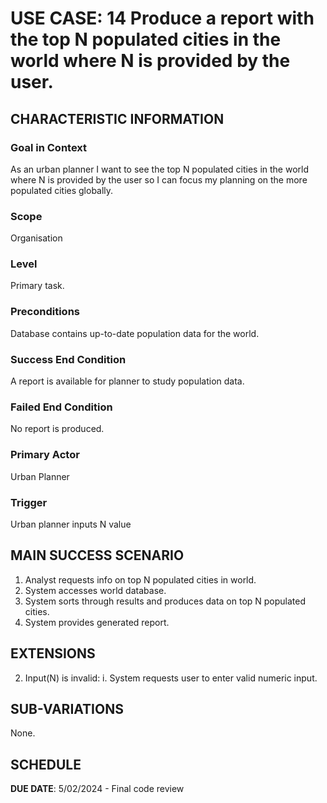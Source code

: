# USE CASE: 14 Produce a report with the top N populated cities in the world where N is provided by the user.

## CHARACTERISTIC INFORMATION

### Goal in Context

As an urban planner I want to see the top N populated cities in the world where N is provided by the user so I can focus my planning on the more populated cities globally.

### Scope

Organisation

### Level

Primary task.

### Preconditions

Database contains up-to-date population data for the world.

### Success End Condition

A report is available for planner to study population data.

### Failed End Condition

No report is produced.

### Primary Actor

Urban Planner

### Trigger

Urban planner inputs N value

## MAIN SUCCESS SCENARIO

1. Analyst requests info on top N populated cities in world.
2. System accesses world database.
3. System sorts through results and produces data on top N populated cities.
4. System provides generated report.

## EXTENSIONS

2. Input(N) is invalid:
   i. System requests user to enter valid numeric input.

## SUB-VARIATIONS

None.

## SCHEDULE

**DUE DATE**: 5/02/2024 - Final code review
